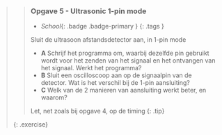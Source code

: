 >> ### Opgave 5 - Ultrasonic 1-pin mode
>>
>> - *School*{: .badge .badge-primary }
>>{: .tags }
>>
>>
>> Sluit de ultrasoon afstandsdetector aan, in 1-pin mode
>>
>> - **A** Schrijf het programma om, waarbij dezelfde pin gebruikt wordt voor het zenden van het signaal en het ontvangen van het signaal. Werkt het programma?
>> - **B** Sluit een oscilloscoop aan op de signaalpin van de detector. Wat is het verschil bij de 1-pin aansluiting?
>> - **C** Welk van de 2 manieren van aansluiting werkt beter, en waarom?
>>
>> Let, net zoals bij opgave 4, op de timing
>>{: .tip}
>>
>{: .exercise}